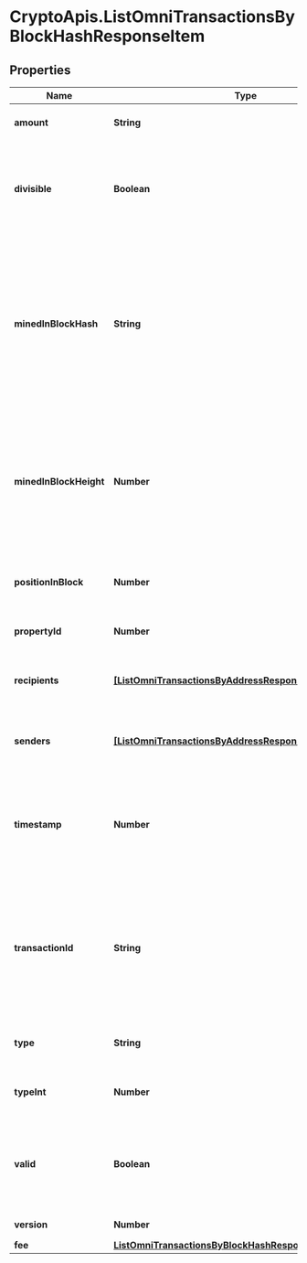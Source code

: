 # CryptoApis.ListOmniTransactionsByBlockHashResponseItem

## Properties

Name | Type | Description | Notes
------------ | ------------- | ------------- | -------------
**amount** | **String** | Defines the amount of the sent tokens. | 
**divisible** | **Boolean** | Defines whether the attribute can be divisible or not, as boolean. E.g., if it is \&quot;true\&quot;, the attribute is divisible. | 
**minedInBlockHash** | **String** | Represents the hash of the block where this transaction was mined/confirmed for first time. The hash is defined as a cryptographic digital fingerprint made by hashing the block header twice through the SHA256 algorithm. | 
**minedInBlockHeight** | **Number** | Represents the hight of the block where this transaction was mined/confirmed for first time. The height is defined as the number of blocks in the blockchain preceding this specific block. | 
**positionInBlock** | **Number** | Represents the index position of the transaction in the specific block. | 
**propertyId** | **Number** | Represents the identifier of the tokens to send. | 
**recipients** | [**[ListOmniTransactionsByAddressResponseItemRecipients]**](ListOmniTransactionsByAddressResponseItemRecipients.md) | Represents an object of addresses that receive the transactions. | 
**senders** | [**[ListOmniTransactionsByAddressResponseItemSenders]**](ListOmniTransactionsByAddressResponseItemSenders.md) | Represents an object of addresses that provide the funds. | 
**timestamp** | **Number** | Defines the exact date/time in Unix Timestamp when this transaction was mined, confirmed or first seen in Mempool, if it is unconfirmed. | 
**transactionId** | **String** | Represents the unique identifier of a transaction, i.e. it could be &#x60;transactionId&#x60; in UTXO-based protocols like Bitcoin, and transaction &#x60;hash&#x60; in Ethereum blockchain. | 
**type** | **String** | Defines the type of the transaction as a string. | 
**typeInt** | **Number** | Defines the type of the transaction as a number. | 
**valid** | **Boolean** | Defines whether the transaction is valid or not, as boolean. E.g., if it is \&quot;true\&quot;, the transaction is valid. | 
**version** | **Number** | Defines the specific version. | 
**fee** | [**ListOmniTransactionsByBlockHashResponseItemFee**](ListOmniTransactionsByBlockHashResponseItemFee.md) |  | 


